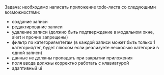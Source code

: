 Задача: необходимо написать приложение todo-листа со следующими возможностями:

- создание записи
- редактирование записи
- удаление записи (должно быть подтверждение в модальном окне, alert и прочие запрещены)
- фильтр по категориям/тегам (в каждой записи может быть только 1 категория/тег, будет плюсом если реализуете несколько категорий в одной записи)
- данные не должны пропадать при закрытии приложения
- поля ввода должны корректно работать с клавиатурой
- адаптивный ui
